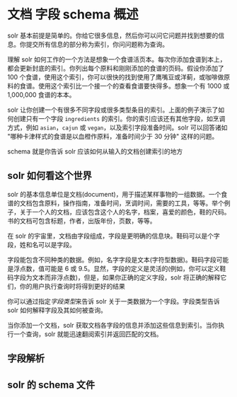 # 文档 字段 schema 概述

solr 基本前提是简单的。你给它很多信息，然后你可以问它问题并找到想要的信息。你提交所有信息的部分称为索引，你问问题称为查询。

理解 solr 如何工作的一个方法是想象一个食谱活页本。每次你添加食谱到本上，都会更新封底的索引。你列出每个原料和刚刚添加的食谱的页码。假设你添加了 100 个食谱，使用这个索引，你可以很快的找到使用了鹰嘴豆或洋蓟，或咖啡做原料的食谱。使用这个索引比一个接一个的查看食谱要快得多。想象一个有 1000 或 1,000,000 食谱的本本。

solr 让你创建一个有很多不同字段或很多类型条目的索引。上面的例子演示了如何创建只有一个字段 `ingredients` 的索引。你的索引应该还有其他字段，如烹调方式，例如 `asian`，`cajun` 或 `vegan`，以及索引字段准备时间。solr 可以回答诸如 "哪种卡津样式的食谱是以血橙作原料，准备时间少于 30 分钟" 这样的问题。

schema 就是你告诉 solr 应该如何从输入的文档创建索引的地方

## solr 如何看这个世界

solr 的基本信息单位是文档(document)，用于描述某样事物的一组数据。一个食谱的文档包含原料，操作指南，准备时间，烹调时间，需要的工具，等等。举个例子，关于一个人的文档，应该包含这个人的名字，档案，喜爱的颜色，鞋的尺码。书的文档可包含标题，作者，出版年份，页数，等等。

在 solr 的宇宙里，文档由字段组成，字段是更明确的信息块。鞋码可以是个字段，姓和名可以是字段。

字段能包含不同种类的数据。例如，名字字段是文本(字符型数据)。鞋码字段可能是浮点数，值可能是 6 或 9.5。显然，字段的定义是灵活的(例如，你可以定义鞋码字段为文本而非浮点数)，但是，如果你正确的定义字段，solr 将正确的解释它们，你的用户执行查询时将得到更好的结果

你可以通过指定*字段类型*来告诉 solr 关于一类数据为一个字段。字段类型告诉 solr 如何解释字段及其如何被查询。

当你添加一个文档，solr 获取文档各字段的信息并添加这些信息到索引。当你执行一个查询，solr 就能迅速翻阅索引并返回匹配的文档。

## 字段解析



## solr 的 schema 文件

